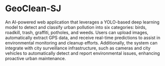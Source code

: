 # GeoClean-SJ
An AI-powered web application that leverages a YOLO-based deep learning model to detect and classify urban pollution into six categories: birds, roadkill, trash, graffiti, potholes, and weeds. Users can upload images, automatically extract GPS data, and receive real-time predictions to assist in environmental monitoring and cleanup efforts. Additionally, the system can integrate with city surveillance infrastructure, such as cameras and city vehicles to automatically detect and report environmental issues, enhancing proactive urban maintenance.​

